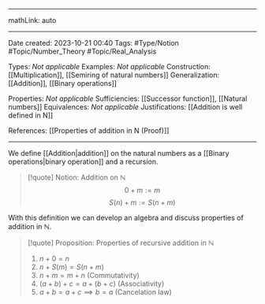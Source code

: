 
---

mathLink: auto

---
Date created: 2023-10-21 00:40
Tags: #Type/Notion #Topic/Number_Theory #Topic/Real_Analysis 

Types:  _Not applicable_ 
Examples:  _Not applicable_
Construction: [[Multiplication]], [[Semiring of natural numbers]]
Generalization: [[Addition]], [[Binary operations]]

Properties: _Not applicable_
Sufficiencies: [[Successor function]], [[Natural numbers]]
Equivalences: _Not applicable_
Justifications: [[Addition is well defined in N]]

References: [[Properties of addition in N (Proof)]]

---  

We define [[Addition|addition]] on the natural numbers as a [[Binary operations|binary operation]] and a recursion.

> [!quote] Notion: Addition on $\mathbb N$
> $$0+m:=m$$
> $$S(n)+m:=S(n+m)$$

With this definition we can develop an algebra and discuss properties of addition in $\mathbb N$.

> [!quote] Proposition: Properties of recursive addition in $\mathbb N$
> 1. $n+0=n$
> 2. $n+S(m)=S(n+m)$
> 3. $n+m=m+n$ (Commutativity)
> 4. $(a+b)+c=a+(b+c)$ (Associativity)
> 5. $a+b=a+c\implies b=a$ (Cancelation law)



